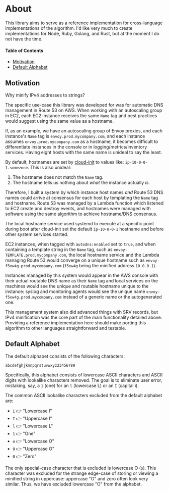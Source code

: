 # About

This library aims to serve as a reference implementation for cross-language implementations of the algorithm. I'd like
very much to create implementations for Node, Ruby, Golang, and Rust, but at the moment I do not have the time.

#### Table of Contents

 - [Motivation](#motivation)
 - [Default Alphabet](#default-alphabet)

## Motivation

Why minify IPv4 addresses to strings?

The specific use-case this library was developed for was for automatic DNS management in Route 53 on AWS. When working
with an autoscaling group in EC2, each EC2 instance receives the same `Name` tag and best practices would suggest using
the same value as a hostname.

If, as an example, we have an autoscaling group of Envoy proxies, and each instance's `Name` tag is
`envoy.prod.mycompany.com`, and each instance assumes `envoy.prod.mycompany.com` as a hostname, it becomes difficult
to differentiate instances in the console or in logging/metrics/inventory services. Having eight hosts with the same
name is unideal to say the least.

By default, hostnames are set by [cloud-init](https://cloud-init.io) to values like: `ip-10-0-0-1.somezone`. This is
also unideal:

 1. The hostname does not match the `Name` tag.
 2. The hostname tells us nothing about _what_ the instance actually _is_.

Therefore, I built a system by which instance host names _and_ Route 53 DNS names could arrive at consensus for each
host by templating the `Name` tag and hostname. Route 53 was managed by a Lambda function which listened to EC2 create
and destroy events, and hostnames were managed with software using the same algorithm to achieve hostname/DNS
consensus.

The local hostname service used systemd to execute at a specific point during boot after cloud-init set the default
`ip-10-0-0-1` hostname and before other system services started.

EC2 instances, when tagged with `autodns:enabled` set to `true`, and when containing a template string in the `Name`
tag, such as `envoy-TEMPLATE.prod.mycompany.com`, the local hostname service and the Lambda managing Route 53 would
converge on a unique hostname such as `envoy-f5xw4g.prod.mycompany.com` (`f5xw4g` being the minified address
`10.0.0.1`).

Instances managed by this system would appear in the AWS console with their actual routable DNS name as their `Name`
tag and local services on the machines would see the unique and routable hostname unique to the instance: syslog
and monitoring agents would see the unique name `envoy-f5xw4g.prod.mycompany.com` instead of a generic name or
the autogenerated one.

This management system also did advanced things with SRV records, but IPv4 minification was the core part of the main
functionality detailed above. Providing a reference implementation here should make porting this algorithm to other
languages straightforward and testable.

## Default Alphabet

The default alphabet consists of the following characters:

```
abcdefghjkmnpqrstuvwxyz23456789
```

Specifically, this alphabet consists of lowercase ASCII characters and ASCII digits with lookalike characters removed.
The goal is to eliminate user error, mistaking, say, a `1` (one) for an `l` (lowercase L) or an `I` (capital i).

The common ASCII lookalike characters excluded from the default alphabet are:

 - `i` :point_right: "Lowercase I"
 - `I` :point_right: "Uppercase I"
 - `l` :point_right: "Lowercase L"
 - `1` :point_right: "One"
 - `o` :point_right: "Lowercase O"
 - `O` :point_right: "Uppercase O"
 - `0` :point_right: "Zero"

The only special-case character that is excluded is lowercase O (`o`). This character was excluded for the strange
edge-case of storing or viewing a minified string in uppercase: uppercase "O" and zero often look very similar. Thus,
we have excluded lowercase "O" from the alphabet.
